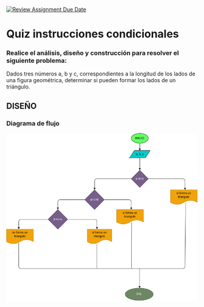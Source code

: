 [![Review Assignment Due Date](https://classroom.github.com/assets/deadline-readme-button-24ddc0f5d75046c5622901739e7c5dd533143b0c8e959d652212380cedb1ea36.svg)](https://classroom.github.com/a/d7s6gxoe)
# Quiz instrucciones condicionales

### Realice el análisis, diseño y construcción para resolver el siguiente problema:

Dados tres números a, b y c, correspondientes a la longitud de los lados de una figura geométrica, determinar si pueden formar los lados de un triángulo.

## DISEÑO

### Diagrama de flujo
![Diagrama de flujo](diagrama.png "Diagrama de flujo")